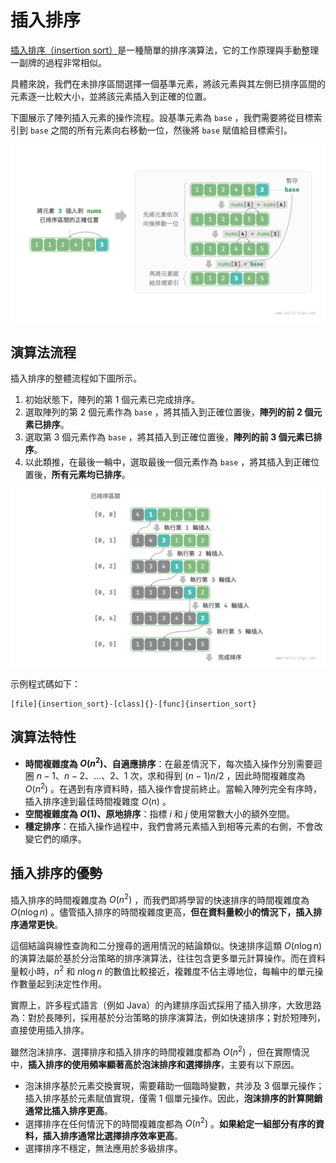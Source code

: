 # 插入排序

<u>插入排序（insertion sort）</u>是一種簡單的排序演算法，它的工作原理與手動整理一副牌的過程非常相似。

具體來說，我們在未排序區間選擇一個基準元素，將該元素與其左側已排序區間的元素逐一比較大小，並將該元素插入到正確的位置。

下圖展示了陣列插入元素的操作流程。設基準元素為 `base` ，我們需要將從目標索引到 `base` 之間的所有元素向右移動一位，然後將 `base` 賦值給目標索引。

![單次插入操作](insertion_sort.assets/insertion_operation.png)

## 演算法流程

插入排序的整體流程如下圖所示。

1. 初始狀態下，陣列的第 1 個元素已完成排序。
2. 選取陣列的第 2 個元素作為 `base` ，將其插入到正確位置後，**陣列的前 2 個元素已排序**。
3. 選取第 3 個元素作為 `base` ，將其插入到正確位置後，**陣列的前 3 個元素已排序**。
4. 以此類推，在最後一輪中，選取最後一個元素作為 `base` ，將其插入到正確位置後，**所有元素均已排序**。

![插入排序流程](insertion_sort.assets/insertion_sort_overview.png)

示例程式碼如下：

```src
[file]{insertion_sort}-[class]{}-[func]{insertion_sort}
```

## 演算法特性

- **時間複雜度為 $O(n^2)$、自適應排序**：在最差情況下，每次插入操作分別需要迴圈 $n - 1$、$n-2$、$\dots$、$2$、$1$ 次，求和得到 $(n - 1) n / 2$ ，因此時間複雜度為 $O(n^2)$ 。在遇到有序資料時，插入操作會提前終止。當輸入陣列完全有序時，插入排序達到最佳時間複雜度 $O(n)$ 。
- **空間複雜度為 $O(1)$、原地排序**：指標 $i$ 和 $j$ 使用常數大小的額外空間。
- **穩定排序**：在插入操作過程中，我們會將元素插入到相等元素的右側，不會改變它們的順序。

## 插入排序的優勢

插入排序的時間複雜度為 $O(n^2)$ ，而我們即將學習的快速排序的時間複雜度為 $O(n \log n)$ 。儘管插入排序的時間複雜度更高，**但在資料量較小的情況下，插入排序通常更快**。

這個結論與線性查詢和二分搜尋的適用情況的結論類似。快速排序這類 $O(n \log n)$ 的演算法屬於基於分治策略的排序演算法，往往包含更多單元計算操作。而在資料量較小時，$n^2$ 和 $n \log n$ 的數值比較接近，複雜度不佔主導地位，每輪中的單元操作數量起到決定性作用。

實際上，許多程式語言（例如 Java）的內建排序函式採用了插入排序，大致思路為：對於長陣列，採用基於分治策略的排序演算法，例如快速排序；對於短陣列，直接使用插入排序。

雖然泡沫排序、選擇排序和插入排序的時間複雜度都為 $O(n^2)$ ，但在實際情況中，**插入排序的使用頻率顯著高於泡沫排序和選擇排序**，主要有以下原因。

- 泡沫排序基於元素交換實現，需要藉助一個臨時變數，共涉及 3 個單元操作；插入排序基於元素賦值實現，僅需 1 個單元操作。因此，**泡沫排序的計算開銷通常比插入排序更高**。
- 選擇排序在任何情況下的時間複雜度都為 $O(n^2)$ 。**如果給定一組部分有序的資料，插入排序通常比選擇排序效率更高**。
- 選擇排序不穩定，無法應用於多級排序。
